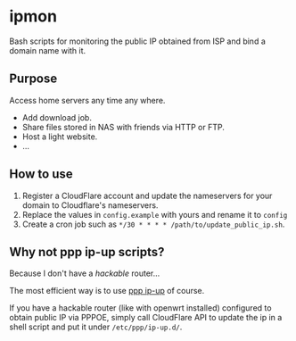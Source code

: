 # ipmon

Bash scripts for monitoring the public IP obtained from ISP and
bind a domain name with it.

## Purpose

Access home servers any time any where.

- Add download job.
- Share files stored in NAS with friends via HTTP or FTP.
- Host a light website.
- ...

## How to use

1. Register a CloudFlare account and update the nameservers for your domain to
 Cloudflare's nameservers.
 2. Replace the values in `config.example` with yours and rename it to `config`
 3. Create a cron job such as `*/30 * * * * /path/to/update_public_ip.sh`.

## Why not ppp ip-up scripts?

Because I don't have a *hackable* router...

The most efficient way is to use [ppp ip-up][1] of course.

If you have a hackable router (like with openwrt installed) configured to
obtain public IP via PPPOE, simply call CloudFlare API to update the ip
in a shell script and put it under `/etc/ppp/ip-up.d/`.

[1]: http://www.tldp.org/HOWTO/PPP-HOWTO/ip-up.html "the /etc/ppp/ip-up script"
